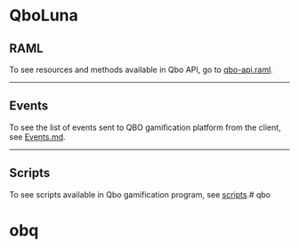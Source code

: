 # QboLuna

## RAML

To see resources and methods available in Qbo API, go to [qbo-api.raml](./data/raml/qbo-api.raml).

---

## Events

To see the list of events sent to QBO gamification platform from the client, see [Events.md](./Events.md).

---

## Scripts

To see scripts available in Qbo gamification program, see [scripts](./scripts/scripts).# qbo
# obq

